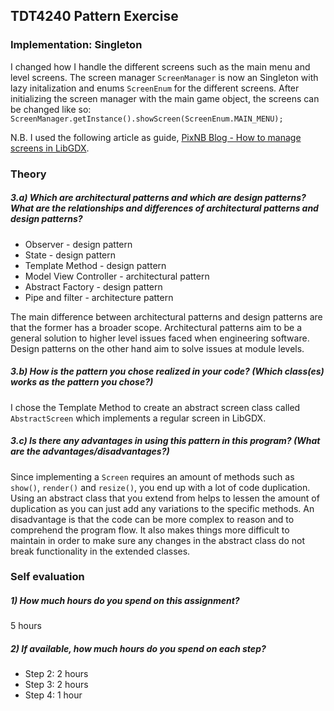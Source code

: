 ## TDT4240 Pattern Exercise

### Implementation: Singleton
I changed how I handle the different screens such as the main menu and level screens.
The screen manager ```ScreenManager``` is now an Singleton with lazy initalization and enums ```ScreenEnum``` for the different screens.
After initializing the screen manager with the main game object, the screens can be changed like so:
```ScreenManager.getInstance().showScreen(ScreenEnum.MAIN_MENU);```

N.B. I used the following article as guide, [PixNB Blog - How to manage screens in LibGDX](http://www.pixnbgames.com/blog/libgdx/how-to-manage-screens-in-libgdx/).

### Theory
##### 3.a) Which are architectural patterns and which are design patterns? What are the relationships and differences of architectural patterns and design patterns?
* Observer - design pattern
* State - design pattern
* Template Method - design pattern
* Model View Controller - architectural pattern
* Abstract Factory - design pattern
* Pipe and filter - architecture pattern

The main difference between architectural patterns and design patterns are that the former has a broader scope. Architectural patterns aim to be a general solution to higher level issues faced when engineering software. Design patterns on the other hand aim to solve issues at module levels. 

##### 3.b) How is the pattern you chose realized in your code? (Which class(es) works as the pattern you chose?)
I chose the Template Method to create an abstract screen class called ```AbstractScreen``` which implements a regular screen in LibGDX.

##### 3.c) Is there any advantages in using this pattern in this program? (What are the advantages/disadvantages?)
Since implementing a ```Screen``` requires an amount of methods such as ```show()```, ```render()``` and ```resize()```, you end up with a lot of code duplication.
Using an abstract class that you extend from helps to lessen the amount of duplication as you can just add any variations to the specific methods.
An disadvantage is that the code can be more complex to reason and to comprehend the program flow.
It also makes things more difficult to maintain in order to make sure any changes in the abstract class do not break functionality in the extended classes.

### Self evaluation
##### 1) How much hours do you spend on this assignment? 
5 hours

##### 2) If available, how much hours do you spend on each step?
* Step 2: 2 hours
* Step 3: 2 hours
* Step 4: 1 hour
